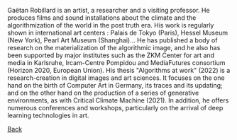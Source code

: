 Gaëtan Robillard is an artist, a researcher and a visiting professor. He produces films and sound installations about the climate and the algorithmization of the world in the post truth era. His work is regularly shown in international art centers : Palais de Tokyo (Paris), Hessel Museum (New York), Pearl Art Museum (Shanghai)... He has published a body of research on the materialization of the algorithmic image, and he also has been supported by major institutes such as the ZKM Center for art and media in Karlsruhe, Ircam-Centre Pompidou and MediaFutures consortium (Horizon 2020, European Union). His thesis "Algorithms at work" (2022) is a research-creation in digital images and art sciences. It focuses on the one hand on the birth of Computer Art in Germany, its traces and its updating; and on the other hand on the production of a series of generative environments, as with Critical Climate Machine (2021). In addition, he offers numerous conferences and workshops, particularly on the arrival of deep learning technologies in art.

[Back](README.md)
